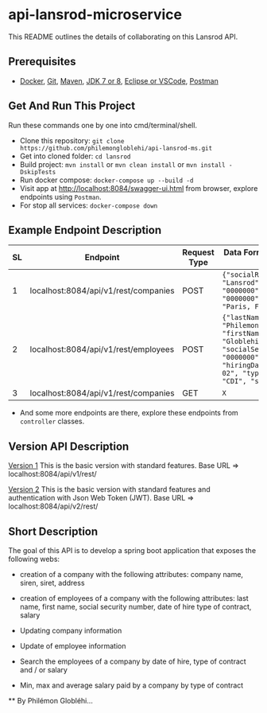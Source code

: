 # api-lansrod-microservice
This README outlines the details of collaborating on this Lansrod API.

## Prerequisites
* [Docker](https://www.docker.com/), [Git](https://git-scm.com/), [Maven](https://maven.apache.org/), [JDK 7 or 8](https://docs.oracle.com/javase/8/docs/technotes/guides/install/install_overview.html), [Eclipse or VSCode](), [Postman](https://www.postman.com/downloads/)

## Get And Run This Project
Run these commands one by one into cmd/terminal/shell.
* Clone this repository: `git clone https://github.com/philemongloblehi/api-lansrod-ms.git`
* Get into cloned folder: `cd lansrod`
* Build project: `mvn install` or `mvn clean install` or  `mvn install -DskipTests`
* Run docker compose: `docker-compose up --build -d`
* Visit app at [http://localhost:8084/swagger-ui.html](http://localhost:8084/swagger-ui.html) from browser, explore endpoints using `Postman`.
* For stop all services: `docker-compose down`

## Example Endpoint Description

| SL 	| Endpoint                                    	| Request Type 	| Data Format in Request Body                                                                                                                                                                                                                        	|
|----	|---------------------------------------------	|--------------	|----------------------------------------------------------------------------------------------------------------------------------------------------------------------------------------------------------------------------------------------------	|
| 1  	| localhost:8084/api/v1/rest/companies         	| POST         	|  ``` {"socialReason": "Lansrod", "siren": "0000000", "siret": "0000000", "address": "Paris, France"} ```                                              	|
| 2  	| localhost:8084/api/v1/rest/employees         	| POST         	|  ``` {"lastName": "Philemon", "firstName": "Globlehi", "socialSecurityNumber": "0000000", "hiringDate": "2021-04-02", "typeOfContract": "CDI", "salary": 6000} ```                                              	|
| 3  	| localhost:8084/api/v1/rest/companies         	| GET          	| ``` X ```                                                                                                                                                                                                                                          	|

* And some more endpoints are there, explore these endpoints from `controller` classes.

## Version API Description
[Version 1](https://github.com/philemongloblehi/api-lansrod-ms/releases/tag/1.0)
This is the basic version with standard features.
Base URL => localhost:8084/api/v1/rest/

[Version 2]()
This is the basic version with standard features and authentication with Json Web Token (JWT).
Base URL => localhost:8084/api/v2/rest/


## Short Description
The goal of this API is to develop a spring boot application that exposes the following webs:

- creation of a company with the following attributes:
company name, siren, siret, address

- creation of employees of a company with the following attributes:
last name, first name, social security number, date of hire
type of contract, salary

- Updating company information
- Update of employee information
- Search the employees of a company by date of hire, type of contract and / or salary
- Min, max and average salary paid by a company by type of contract




** By Philémon Globléhi...
